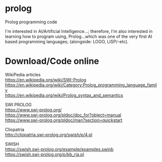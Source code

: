 # prolog
Prolog programming code

I'm interested in AI/Artificial Intelligence...; therefore, I'm also interested in learning how to program using, Prolog...which was one of the very first AI based programming languages; (alongside: LOGO, LISP/-etc).  

# Download/Code online

WikiPedia articles  
https://en.wikipedia.org/wiki/SWI-Prolog  
https://en.wikipedia.org/wiki/Category:Prolog_programming_language_family  
https://en.wikipedia.org/wiki/Prolog_syntax_and_semantics  


SWI PROLOG  
https://www.swi-prolog.org/  
https://www.swi-prolog.org/pldoc/doc_for?object=manual    
https://www.swi-prolog.org/pldoc/man?section=quickstart  

Cliopatria  
http://cliopatria.swi-prolog.org/swish/p/4.pl  

SWISH  
https://swish.swi-prolog.org/example/examples.swinb  
https://swish.swi-prolog.org/p/kb_rja.pl

